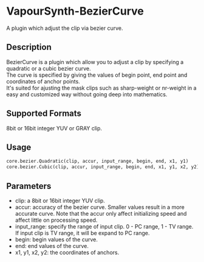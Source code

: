 # VapourSynth-BezierCurve 
A plugin which adjust the clip via bezier curve. 

## Description 
BezierCurve is a plugin which allow you to adjust
a clip by specifying a quadratic or a cubic bezier curve. <br />
The curve is specified by giving the values of begin point, end point and coordinates of anchor points. <br />
It's suited for ajusting the mask clips such as sharp-weight or nr-weight in a easy and customized way without going
deep into mathematics.

## Supported Formats
8bit or 16bit integer YUV or GRAY clip. 

## Usage
```python
core.bezier.Quadratic(clip, accur, input_range, begin, end, x1, y1)
core.bezier.Cubic(clip, accur, input_range, begin, end, x1, y1, x2, y2)
```

## Parameters
- clip:  a 8bit or 16bit integer YUV clip.
- accur:  accuracy of the bezier curve. Smaller values result in a more accurate curve. Note that the accur only affect initializing speed and affect little on processing speed.
- input_range:  specify the range of input clip.  0 - PC range,  1 - TV range. If input clip is TV range, it will be expand to PC range.
- begin:  begin values of the curve.
- end:  end values of the curve.
- x1, y1, x2, y2:  the coordinates of anchors.
